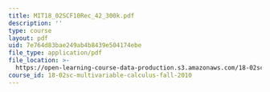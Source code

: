 ```yaml
---
title: MIT18_02SCF10Rec_42_300k.pdf
description: ''
type: course
layout: pdf
uid: 7e764d83bae249ab4b8439e504174ebe
file_type: application/pdf
file_location: >-
  https://open-learning-course-data-production.s3.amazonaws.com/18-02sc-multivariable-calculus-fall-2010/7e764d83bae249ab4b8439e504174ebe_MIT18_02SCF10Rec_42_300k.pdf
course_id: 18-02sc-multivariable-calculus-fall-2010
---
```

